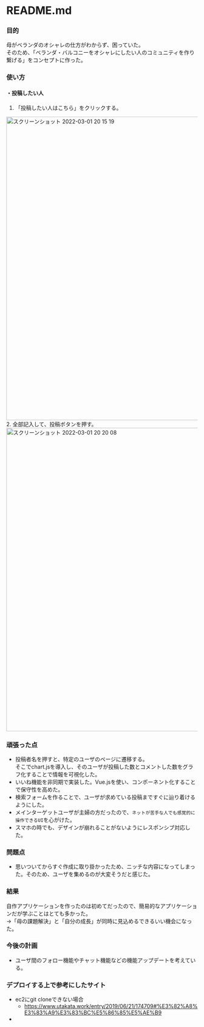 # README.md
### 目的
母がベランダのオシャレの仕方がわからず、困っていた。<br>
そのため、「ベランダ・バルコニーをオシャレにしたい人のコミュニティを作り繋げる」をコンセプトに作った。

### 使い方
#### ・投稿したい人
1. 「投稿したい人はこちら」をクリックする。
<img width="800" alt="スクリーンショット 2022-03-01 20 15 19" src="https://user-images.githubusercontent.com/67495262/156159463-c4350a70-440b-487b-bdef-755cd3aa6ba6.png">
2. 全部記入して、投稿ボタンを押す。
<img width="800" alt="スクリーンショット 2022-03-01 20 20 08" src="https://user-images.githubusercontent.com/67495262/156160220-5efba324-f4aa-4acb-9e08-9fbb3410b7cc.png">

### 頑張った点
* 投稿者名を押すと、特定のユーザのページに遷移する。<br>そこでchart.jsを導入し、そのユーザが投稿した数とコメントした数をグラフ化することで情報を可視化した。
* いいね機能を非同期で実装した。Vue.jsを使い、コンポーネント化することで保守性を高めた。
* 検索フォームを作ることで、ユーザが求めている投稿まですぐに辿り着けるようにした。
* メインターゲットユーザが主婦の方だったので、`ネットが苦手な人でも感覚的に操作できるUI`を心がけた。
* スマホの時でも、デザインが崩れることがないようにレスポンシブ対応した。

### 問題点
* 思いついてからすぐ作成に取り掛かったため、ニッチな内容になってしまった。そのため、ユーザを集めるのが大変そうだと感じた。

### 結果
自作アプリケーションを作ったのは初めてだったので、簡易的なアプリケーションだが学ぶことはとても多かった。<br>
→「母の課題解決」と「自分の成長」が同時に見込めるできるいい機会になった。

### 今後の計画
* ユーザ間のフォロー機能やチャット機能などの機能アップデートを考えている。


### デプロイする上で参考にしたサイト
* ec2にgit cloneできない場合
  * https://www.utakata.work/entry/2019/06/21/174709#%E3%82%A8%E3%83%A9%E3%83%BC%E5%86%85%E5%AE%B9
* 
